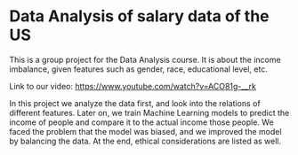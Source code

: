 # Data Analysis of salary data of the US
This is a group project for the Data Analysis course. It is about the income imbalance, given features such as gender, race, educational level, etc.

Link to our video: https://www.youtube.com/watch?v=ACO81g-__rk


In this project we analyze the data first, and look into the relations of different features. Later on, we train Machine Learning models to predict the income of people and compare it to the actual income those people. We faced the problem that the model was biased, and we improved the model by balancing the data. At the end, ethical considerations are listed as well.
